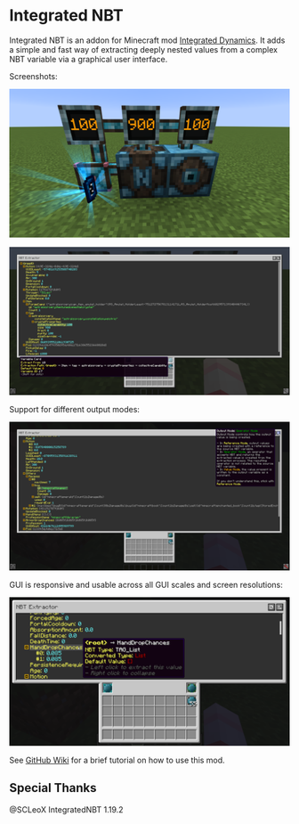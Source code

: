 # Integrated NBT
Integrated NBT is an addon for Minecraft mod [Integrated Dynamics](https://github.com/CyclopsMC/IntegratedDynamics). It adds a simple and fast way of extracting deeply nested values from a complex NBT variable via a graphical user interface.

Screenshots:

![](./screenshots/1.png)

![](./screenshots/2.png)

Support for different output modes:

![](./screenshots/3.png)

GUI is responsive and usable across all GUI scales and screen resolutions:

![](./screenshots/4.png)

See [GitHub Wiki](https://github.com/SCLeoX/IntegratedNBT/wiki) for a brief tutorial on how to use this mod.

## Special Thanks
@SCLeoX IntegratedNBT 1.19.2
